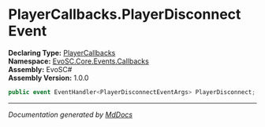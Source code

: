 ﻿<!--  
  <auto-generated>   
    The contents of this file were generated by a tool.  
    Changes to this file may be list if the file is regenerated  
  </auto-generated>   
-->

# PlayerCallbacks.PlayerDisconnect Event

**Declaring Type:** [PlayerCallbacks](../index.md)  
**Namespace:** [EvoSC.Core.Events.Callbacks](../../index.md)  
**Assembly:** EvoSC\#  
**Assembly Version:** 1.0.0

```csharp
public event EventHandler<PlayerDisconnectEventArgs> PlayerDisconnect;
```
___

*Documentation generated by [MdDocs](https://github.com/ap0llo/mddocs)*
